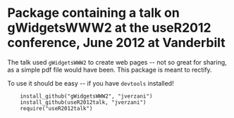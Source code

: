 Package containing a talk on gWidgetsWWW2 at the useR2012 conference, June 2012 at Vanderbilt
=============================================================================================


The talk used `gWidgetsWWW2` to create web pages -- not so great for sharing, as a simple pdf file would have been. This package is meant to rectify.

To use it should be easy -- if you have `devtools` installed!

```
    install_github("gWidgetsWWW2", "jverzani")
    install_github(useR2012talk, "jverzani")
    require("useR2012talk")
```

